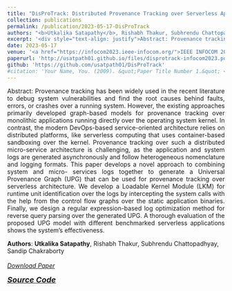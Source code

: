 ```yaml
---
title: "DisProTrack: Distributed Provenance Tracking over Serverless Applications"
collection: publications
permalink: /publication/2023-05-17-DisProTrack
authors: "<b>Utkalika Satapathy</b>, Rishabh Thakur, Subhrendu Chattopadhyay, Sandip Chakraborty"
excerpt: '<div style="text-align: justify">Abstract: Provenance tracking has been widely used in the recent literature to debug system vulnerabilities and find the root causes behind faults, errors, or crashes over a running system. However, the existing approaches primarily developed graph-based models for provenance tracking over monolithic applications running directly over the operating system kernel. In contrast, the modern DevOps-based service-oriented architecture relies on distributed platforms, like serverless computing that uses container-based sandboxing over the kernel. Provenance tracking over such a distributed micro-service architecture is challenging, as the application and system logs are generated asynchronously and follow heterogeneous nomenclature and logging formats. This paper develops a novel approach to combining system and micro- services logs together to generate a Universal Provenance Graph (UPG) that can be used for provenance tracking over serverless architecture. We develop a Loadable Kernel Module (LKM) for runtime unit identification over the logs by intercepting the system calls with the help from the control flow graphs over the static application binaries. Finally, we design a regular expression-based log optimization method for reverse query parsing over the generated UPG. A thorough evaluation of the proposed UPG model with different benchmarked serverless applications shows the system’s effectiveness.</div>'
date: 2023-05-17
venue: '<a href="https://infocom2023.ieee-infocom.org/">IEEE INFOCOM 2023</a>'
paperurl: 'http://usatpath01.github.io/files/disprotrack-infocom2023.pdf'
github: 'https://github.com/usatpath01/DisProTrack'
#citation: 'Your Name, You. (2009). &quot;Paper Title Number 1.&quot; <i>Journal 1</i>. 1(1).'
---
```

<div style="text-align: justify">
Abstract: Provenance tracking has been widely used in the recent literature to debug system vulnerabilities and find the root causes behind faults, errors, or crashes over a running system. However, the existing approaches primarily developed graph-based models for provenance tracking over monolithic applications running directly over the operating system kernel. In contrast, the modern DevOps-based service-oriented architecture relies on distributed platforms, like serverless computing that uses container-based sandboxing over the kernel. Provenance tracking over such a distributed micro-service architecture is challenging, as the application and system logs are generated asynchronously and follow heterogeneous nomenclature and logging formats. This paper develops a novel approach to combining system and micro- services logs together to generate a Universal Provenance Graph (UPG) that can be used for provenance tracking over serverless architecture. We develop a Loadable Kernel Module (LKM) for runtime unit identification over the logs by intercepting the system calls with the help from the control flow graphs over the static application binaries. Finally, we design a regular expression-based log optimization method for reverse query parsing over the generated UPG. A thorough evaluation of the proposed UPG model with different benchmarked serverless applications shows the system’s effectiveness.
</div>

<b>Authors</b>: <b>Utkalika Satapathy</b>, Rishabh Thakur, Subhrendu Chattopadhyay, Sandip Chakraborty 
<br><br>
<a href="http://usatpath01.github.io/files/disprotrack-infocom2023.pdf" target=_blank><i class="fas fa-file-download"> Download Paper</i></a>

<a href="https://github.com/usatpath01/DisProTrack" target=_blank><i class="fab fa-github-square" style="font-size:18px"> <b>Source Code</b></i></a>
<!--Recommended citation: Your Name, You. (2009). "Paper Title Number 1." <i>Journal 1</i>. 1(1).-->